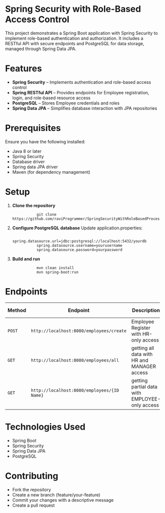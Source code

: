 # Spring Security with Role-Based Access Control

This project demonstrates a Spring Boot application with Spring Security to implement role-based authentication and authorization. It includes a RESTful API with secure endpoints and PostgreSQL for data storage, managed through Spring Data JPA.

# Features
* **Spring Security** – Implements authentication and role-based access control
* **Spring RESTful API** – Provides endpoints for Employee registration, login, and role-based resource access
* **PostgreSQL** – Stores Employee credentials and roles
* **Spring Data JPA** – Simplifies database interaction with JPA repositories

# Prerequisites
Ensure you have the following installed:

* Java 8 or later
* Spring Security
* Database driver
* Spring data JPA driver
* Maven (for dependency management)

# Setup
1. **Clone the repository**

                  git clone https://github.com/raviProgrammer/SpringSecurityWithRoleBasedProcess.git

2. **Configure PostgreSQL database**
Update application.properties:

                  spring.datasource.url=jdbc:postgresql://localhost:5432/yourdb
                  spring.datasource.username=yourusername
                  spring.datasource.password=yourpassword

3. **Build and run**

                  mvn clean install
                  mvn spring-boot:run
   
# Endpoints

| Method | Endpoint       | Description         | Role Required |
|--------|----------------|---------------------|--------------|
| `POST`  | `http://localhost:8080/employees/create`   | Employee Register with HR-only access  | `HR`  |
| `GET`  | `http://localhost:8080/employees/all`| getting all data with HR and MANAGER access | `HR and MANAGER` |
| `GET`   | `http://localhost:8080/employees/{ID Name}` | getting partial data with EMPLOYEE-only access | `EMPLOYEE` |

# Technologies Used
* Spring Boot
* Spring Security
* Spring Data JPA
* PostgreSQL

# Contributing
* Fork the repository
* Create a new branch (feature/your-feature)
* Commit your changes with a descriptive message
* Create a pull request
